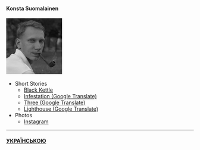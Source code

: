 #### Konsta Suomalainen

![Portrait](/img/portrait_s.png)

- Short Stories
  - [Black Kettle](/texts/blackk_e.md)
  - [Infestation (Google Translate)](http://translate.google.com/translate?js=n&sl=auto&tl=en&u=http://trailfarer.com/texts/infest.html)
  - [Three (Google Translate)](http://translate.google.com/translate?js=n&sl=auto&tl=en&u=http://trailfarer.com/texts/trinity.html)
  - [Lighthouse (Google Translate)](http://translate.google.com/translate?js=n&sl=auto&tl=en&u=http://trailfarer.com/texts/lighthouse.html)
- Photos
  - [Instagram](https://www.instagram.com/trailfarer/)
  
-----
  
#### [УКРАЇНСЬКОЮ](/index.md)
